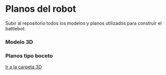 # Planos del robot

Subir al repositorio todos los modelos y planos utilizados para construir el battlebot:

### Modelo 3D
### Planos tipo boceto


[Ir a la carpeta 3D](#modelo-3d)

